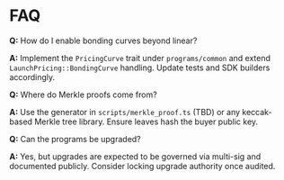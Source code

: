 # FAQ

**Q:** How do I enable bonding curves beyond linear?

**A:** Implement the `PricingCurve` trait under `programs/common` and extend `LaunchPricing::BondingCurve` handling. Update tests and SDK builders accordingly.

**Q:** Where do Merkle proofs come from?

**A:** Use the generator in `scripts/merkle_proof.ts` (TBD) or any keccak-based Merkle tree library. Ensure leaves hash the buyer public key.

**Q:** Can the programs be upgraded?

**A:** Yes, but upgrades are expected to be governed via multi-sig and documented publicly. Consider locking upgrade authority once audited.
